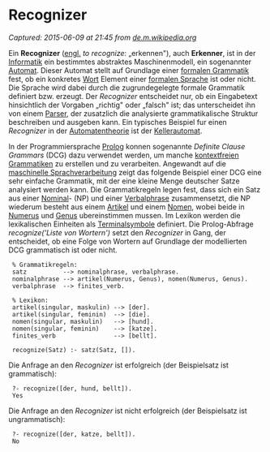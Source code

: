# Recognizer

_Captured: 2015-06-09 at 21:45 from [de.m.wikipedia.org](http://de.m.wikipedia.org/wiki/Recognizer)_

Ein **Recognizer** ([engl.](http://de.m.wikipedia.org/wiki/Englische_Sprache) _to recognize_: „erkennen"), auch **Erkenner**, ist in der [Informatik](http://de.m.wikipedia.org/wiki/Informatik) ein bestimmtes abstraktes Maschinenmodell, ein sogenannter [Automat](http://de.m.wikipedia.org/wiki/Automat_\(Informatik\)). Dieser Automat stellt auf Grundlage einer [formalen Grammatik](http://de.m.wikipedia.org/wiki/Formale_Grammatik) fest, ob ein konkretes [Wort](http://de.m.wikipedia.org/wiki/Wort_\(Theoretische_Informatik\)) Element einer [formalen Sprache](http://de.m.wikipedia.org/wiki/Formale_Sprache) ist oder nicht. Die Sprache wird dabei durch die zugrundegelegte formale Grammatik definiert bzw. erzeugt. Der _Recognizer_ entscheidet nur, ob ein Eingabetext hinsichtlich der Vorgaben „richtig" oder „falsch" ist; das unterscheidet ihn von einem [Parser](http://de.m.wikipedia.org/wiki/Parser), der zusatzlich die analysierte grammatikalische Struktur beschreiben und ausgeben kann. Ein typisches Beispiel fur einen _Recognizer_ in der [Automatentheorie](http://de.m.wikipedia.org/wiki/Automatentheorie) ist der [Kellerautomat](http://de.m.wikipedia.org/wiki/Kellerautomat).

In der Programmiersprache [Prolog](http://de.m.wikipedia.org/wiki/Prolog_\(Programmiersprache\)) konnen sogenannte _Definite Clause Grammars_ (DCG) dazu verwendet werden, um manche [kontextfreien Grammatiken](http://de.m.wikipedia.org/wiki/Kontextfreie_Grammatik) zu erstellen und zu verarbeiten. Angewandt auf die [maschinelle Sprachverarbeitung](http://de.m.wikipedia.org/wiki/Computerlinguistik) zeigt das folgende Beispiel einer DCG eine sehr einfache Grammatik, mit der eine kleine Menge deutscher Satze analysiert werden kann. Die Grammatikregeln legen fest, dass sich ein Satz aus einer [Nominal](http://de.m.wikipedia.org/wiki/Nominalphrase)\- (NP) und einer [Verbalphrase](http://de.m.wikipedia.org/wiki/Verbalphrase) zusammensetzt, die NP wiederum besteht aus einem [Artikel](http://de.m.wikipedia.org/wiki/Artikel_\(Wortart\)) und einem [Nomen](http://de.m.wikipedia.org/wiki/Nomen), wobei beide in [Numerus](http://de.m.wikipedia.org/wiki/Numerus) und [Genus](http://de.m.wikipedia.org/wiki/Genus) ubereinstimmen mussen. Im Lexikon werden die lexikalischen Einheiten als [Terminalsymbole](http://de.m.wikipedia.org/wiki/Terminalsymbol) definiert. Die Prolog-Abfrage _recognize('Liste von Wortern')_ setzt den _Recognizer_ in Gang, der entscheidet, ob eine Folge von Wortern auf Grundlage der modellierten DCG grammatisch ist oder nicht.
    
    
     % Grammatikregeln:
     satz          --> nominalphrase, verbalphrase.
     nominalphrase --> artikel(Numerus, Genus), nomen(Numerus, Genus). 
     verbalphrase  --> finites_verb. 
     
     % Lexikon:
     artikel(singular, maskulin) --> [der].
     artikel(singular, feminin)  --> [die].
     nomen(singular, maskulin)   --> [hund].
     nomen(singular, feminin)    --> [katze]. 
     finites_verb                --> [bellt].
     
     recognize(Satz) :- satz(Satz, []).
    

Die Anfrage an den _Recognizer_ ist erfolgreich (der Beispielsatz ist grammatisch):
    
    
     ?- recognize([der, hund, bellt]). 
     Yes
    

Die Anfrage an den _Recognizer_ ist nicht erfolgreich (der Beispielsatz ist ungrammatisch):
    
    
     ?- recognize([der, katze, bellt]). 
     No
    
